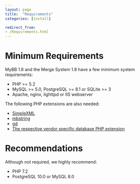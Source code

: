 ```yaml
---
layout: page
title:  "Requirements"
categories: [install]

redirect_from:
- /Requirements.html
---
```


# Minimum Requirements

MyBB 1.8 and the Merge System 1.8 have a few minimum system requirements:

- PHP >= 5.2
- MySQL >= 5.0, PostgreSQL >= 8.1 or SQLite >= 3
- Apache, nginx, lighttpd or IIS webserver

The following PHP extensions are also needed:

- [SimpleXML](https://secure.php.net/manual/en/book.simplexml.php)
- [mbstring](https://secure.php.net/manual/en/book.mbstring.php)
- [gd](https://secure.php.net/manual/en/book.image.php)
- [The respective vendor specific database PHP extension](https://secure.php.net/manual/en/refs.database.php)

# Recommendations

Although not required, we highly recommend:

- PHP 7.2
- PostgreSQL 10.0 or MySQL 8.0
